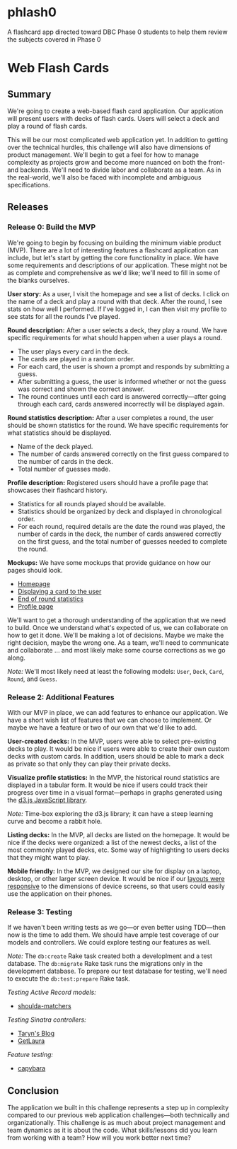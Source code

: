 
# phlash0
A flashcard app directed toward DBC Phase 0 students to help them review the subjects covered in Phase 0

# Web Flash Cards

## Summary
We're going to create a web-based flash card application.  Our application will present users with decks of flash cards.  Users will select a deck and play a round of flash cards.

This will be our most complicated web application yet.  In addition to getting over the technical hurdles, this challenge will also have dimensions of product management.  We'll begin to get a feel for how to manage complexity as projects grow and become more nuanced on both the front- and backends. We'll need to divide labor and collaborate as a team.  As in the real-world, we'll also be faced with incomplete and ambiguous specifications.


## Releases
### Release 0: Build the MVP
We're going to begin by focusing on building the minimum viable product (MVP).  There are a lot of interesting features a flashcard application can include, but let's start by getting the core functionality in place.  We have some requirements and descriptions of our application.  These might not be as complete and comprehensive as we'd like; we'll need to fill in some of the blanks ourselves.

**User story:**  As a user, I visit the homepage and see a list of decks.  I click on the name of a deck and play a round with that deck.  After the round, I see stats on how well I performed.  If I've logged in, I can then visit my profile to see stats for all the rounds I've played.

**Round description:**  After a user selects a deck, they play a round.  We have specific requirements for what should happen when a user plays a  round.

- The user plays every card in the deck.
- The cards are played in a random order.
- For each card, the user is shown a prompt and responds by submitting a guess.
- After submitting a guess, the user is informed whether or not the guess was correct and shown the correct answer.
- The round continues until each card is answered correctly—after going through each card, cards answered incorrectly will be displayed again.

**Round statistics description:**  After a user completes a round, the user should be shown statistics for the round.  We have specific requirements for what statistics should be displayed.

- Name of the deck played.
- The number of cards answered correctly on the first guess compared to the number of cards in the deck.
- Total number of guesses made.

**Profile description:**  Registered users should have a profile page that showcases their flashcard history.

- Statistics for all rounds played should be available.
- Statistics should be organized by deck and displayed in chronological order.
- For each round, required details are the date the round was played, the number of cards in the deck, the number of cards answered correctly on the first guess, and the total number of guesses needed to complete the round.

**Mockups:**  We have some mockups that provide guidance on how our pages should look.

- [Homepage](mockups/homepage.png)
- [Displaying a card to the user](mockups/display-a-card.png)
- [End of round statistics](mockups/round-statistics.png)
- [Profile page](mockups/profile.png)

We'll want to get a thorough understanding of the application that we need to build.  Once we understand what's expected of us, we can collaborate on how to get it done.  We'll be making a lot of decisions.  Maybe we make the right decision, maybe the wrong one.  As a team, we'll need to communicate and collaborate ... and most likely make some course corrections as we go along.

*Note:*  We'll most likely need at least the following models: `User`, `Deck`, `Card`, `Round`, and `Guess`.


### Release 2: Additional Features
With our MVP in place, we can add features to enhance our application.  We have a short wish list of features that we can choose to implement.  Or maybe we have a feature or two of our own that we'd like to add.

**User-created decks:**  In the MVP, users were able to select pre-existing decks to play.  It would be nice if users were able to create their own custom decks with custom cards.  In addition, users should be able to mark a deck as private so that only they can play their private decks.

**Visualize profile statistics:**  In the MVP, the historical round statistics are displayed in a tabular form.  It would be nice if users could track their progress over time in a visual format—perhaps in graphs generated using the [d3.js JavaScript library](http://d3js.org/).

*Note:* Time-box exploring the d3.js library; it can have a steep learning curve and become a rabbit hole.

**Listing decks:**  In the MVP, all decks are listed on the homepage.  It would be nice if the decks were organized: a list of the newest decks, a list of the most commonly played decks, etc.  Some way of highlighting to users decks that they might want to play.

**Mobile friendly:**  In the MVP, we designed our site for display on a laptop, desktop, or other larger screen device.  It would be nice if our [layouts were responsive](http://learn.shayhowe.com/advanced-html-css/responsive-web-design/) to the dimensions of device screens, so that users could easily use the application on their phones.


### Release 3: Testing
If we haven't been writing tests as we go—or even better using TDD—then now is the time to add them.  We should have ample test coverage of our models and controllers.  We could explore testing our features as well.

*Note:*  The `db:create` Rake task created both a developlment and a test database.  The `db:migrate` Rake task runs the migrations only in the development database.  To prepare our test database for testing, we'll need to execute the `db:test:prepare` Rake task.

*Testing Active Record models:*
- [shoulda-matchers](https://github.com/thoughtbot/shoulda-matchers)

*Testing Sinatra controllers:*
- [Taryn's Blog](http://tarynsauer.tumblr.com/post/72337538488/using-rspec-to-test-sinatra-controller)
- [GetLaura](http://www.getlaura.com/how-to-test-a-sinatra-app-with-rspec/)

*Feature testing:*
- [capybara](https://github.com/jnicklas/capybara)


## Conclusion
The application we built in this challenge represents a step up in complexity compared to our previous web application challenges—both technically and organizationally.  This challenge is as much about project management and team dynamics as it is about the code.  What skills/lessons did you learn from working with a team?  How will you work better next time?

